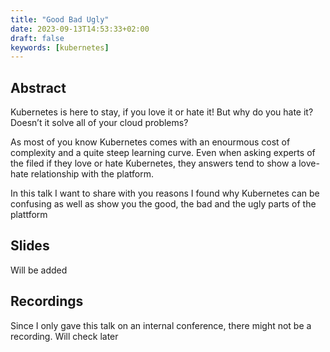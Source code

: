 ```yaml
---
title: "Good Bad Ugly"
date: 2023-09-13T14:53:33+02:00
draft: false
keywords: [kubernetes]
---
```


## Abstract

Kubernetes is here to stay, if you love it or hate it! But why do you hate it? Doesn’t it solve all of your cloud problems?

As most of you know Kubernetes comes with an enourmous cost of complexity and a quite steep learning curve. Even when asking experts of the filed if they love or hate Kubernetes, they answers tend to show a love-hate relationship with the platform.

In this talk I want to share with you reasons I found why Kubernetes can be confusing as well as show you the good, the bad and the ugly parts of the plattform

## Slides
Will be added

## Recordings
Since I only gave this talk on an internal conference, there might not be a recording. Will check later
